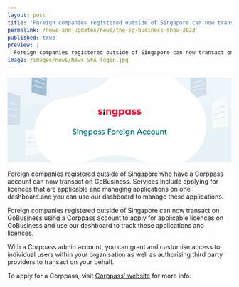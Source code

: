 ```yaml
---
layout: post
title: 'Foreign companies registered outside of Singapore can now transact on GoBusiness'
permalink: /news-and-updates/news/the-sg-business-show-2023
published: true
preview: |
  Foreign companies registered outside of Singapore can now transact on GoBusiness
image: /images/news/News_SFA_login.jpg
---
```


![Foreign companies registered outside of Singapore can now transact on GoBusiness](/images/news/News_SFA_login.jpg)

Foreign companies registered outside of Singapore who have a Corppass account can now transact on GoBusiness. Services include applying for licences that are applicable and managing applications on one dashboard.and you can use our dashboard to manage these applications.

Foreign companies registered outside of Singapore can now transact on GoBusiness using a Corppass account to apply for applicable licences on GoBusiness and use our dashboard to track these applications and licences.

With a Corppass admin account, you can grant and customise access to individual users within your organisation as well as authorising third party providers to transact on your behalf.

To apply for a Corppass, visit [Corppass' website](https://ww.corppass.gov.sg) for more info.

<script src="/jquery/jquery.min.js"></script>
<script src="/jquery/bp-menu-new-tab.js"></script>